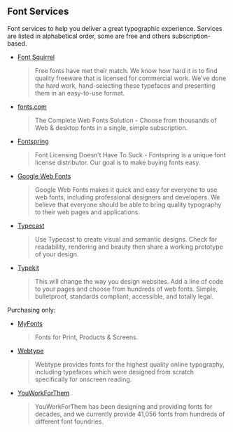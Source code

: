 ## Font Services

Font services to help you deliver a great typographic experience. Services are listed in alphabetical order, some are free and others subscription-based.

- [Font Squirrel][]

  > Free fonts have met their match. We know how hard it is to find quality freeware that is licensed for commercial work. We've done the hard work, hand-selecting these typefaces and presenting them in an easy-to-use format.

- [fonts.com][]

  > The Complete Web Fonts Solution - Choose from thousands of Web & desktop fonts in a single, simple subscription.

- [Fontspring][]

  > Font Licensing Doesn’t Have To Suck - Fontspring is a unique font license distributor. Our goal is to make buying fonts easy.

- [Google Web Fonts][]

  > Google Web Fonts makes it quick and easy for everyone to use web fonts, including professional designers and developers. We believe that everyone should be able to bring quality typography to their web pages and applications.

- [Typecast][]

  > Use Typecast to create visual and semantic designs. Check for readability, rendering and beauty then share a working prototype of your design.

- [Typekit][]

  > This will change the way you design websites. Add a line of code to your pages and choose from hundreds of web fonts. Simple, bulletproof, standards compliant, accessible, and totally legal.

Purchasing only:

- [MyFonts][]

  > Fonts for Print, Products & Screens.

- [Webtype][]

  > Webtype provides fonts for the highest quality online typography, including typefaces which were designed from scratch specifically for onscreen reading.

- [YouWorkForThem][]

  > YouWorkForThem has been designing and providing fonts for decades, and we currently provide 41,056 fonts from hundreds of different font foundries.

[Font Squirrel]:    http://www.fontsquirrel.com/
[fonts.com]:        http://www.fonts.com/web-fonts
[Fontspring]:       http://www.fontspring.com/
[Google Web Fonts]: http://www.google.com/webfonts#
[Typecast]:         http://typecast.com/
[Typekit]:          https://typekit.com/

[MyFonts]:          http://fontdeck.com/
[Webtype]:          http://www.webtype.com/
[YouWorkForThem]:   https://www.youworkforthem.com/

